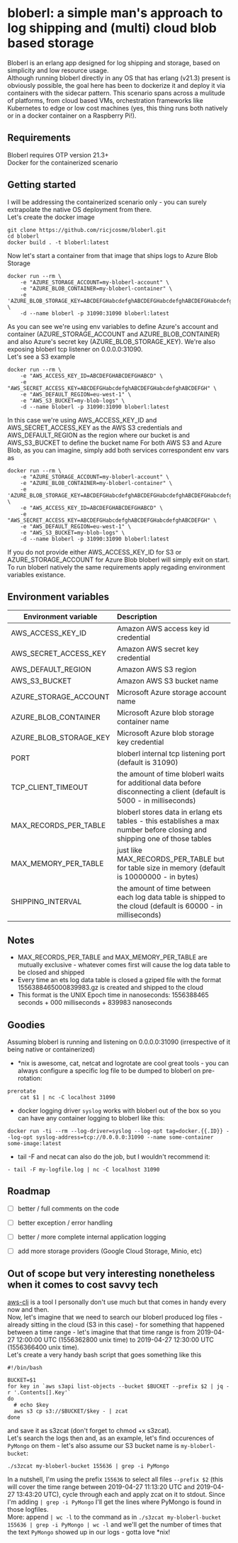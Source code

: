 bloberl: a simple man's approach to log shipping and (multi) cloud blob based storage
=====

Bloberl is an erlang app designed for log shipping and storage, based on simplicity and low resource usage.  
Although running bloberl directly in any OS that has erlang (v21.3) present is obviously possible, the goal here has been to dockerize it and deploy it via containers with the sidecar pattern. This scenario spans across a mulitude of platforms, from cloud based VMs, orchestration frameworks like Kubernetes to edge or low cost machines (yes, this thing runs both natively or in a docker container on a Raspberry Pi!).


Requirements
-----
Bloberl requires OTP version 21.3+  
Docker for the containerized scenario


Getting started
-----
I will be addressing the containerized scenario only - you can surely extrapolate the native OS deployment from there.  
Let's create the docker image
```
git clone https://github.com/ricjcosme/bloberl.git
cd bloberl
docker build . -t bloberl:latest
```
Now let's start a container from that image that ships logs to Azure Blob Storage
```
docker run --rm \
	-e "AZURE_STORAGE_ACCOUNT=my-bloberl-account" \
	-e "AZURE_BLOB_CONTAINER=my-bloberl-container" \
	-e 'AZURE_BLOB_STORAGE_KEY=ABCDEFGHabcdefghABCDEFGHabcdefghABCDEFGHabcdefghABCDEFGHabcdefghABCDEFGHabcdefghABCDEF==' \
	-d --name bloberl -p 31090:31090 bloberl:latest
```
As you can see we're using env variables to define Azure's account and container (AZURE_STORAGE_ACCOUNT and AZURE_BLOB_CONTAINER) and also Azure's secret key (AZURE_BLOB_STORAGE_KEY). We're also exposing bloberl tcp listener on 0.0.0.0:31090.  
Let's see a S3 example
```
docker run --rm \
	-e "AWS_ACCESS_KEY_ID=ABCDEFGHABCDEFGHABCD" \
	-e "AWS_SECRET_ACCESS_KEY=ABCDEFGHabcdefghABCDEFGHabcdefghABCDEFGH" \
	-e "AWS_DEFAULT_REGION=eu-west-1" \
	-e "AWS_S3_BUCKET=my-blob-logs" \
	-d --name bloberl -p 31090:31090 bloberl:latest
```
In this case we're using AWS_ACCESS_KEY_ID and AWS_SECRET_ACCESS_KEY as the AWS S3 credentials and AWS_DEFAULT_REGION as the region where our bucket is and AWS_S3_BUCKET to define the bucket name
For both AWS S3 and Azure Blob, as you can imagine, simply add both services correspondent env vars as
```
docker run --rm \
	-e "AZURE_STORAGE_ACCOUNT=my-bloberl-account" \
	-e "AZURE_BLOB_CONTAINER=my-bloberl-container" \
	-e 'AZURE_BLOB_STORAGE_KEY=ABCDEFGHabcdefghABCDEFGHabcdefghABCDEFGHabcdefghABCDEFGHabcdefghABCDEFGHabcdefghABCDEF==' \
	-e "AWS_ACCESS_KEY_ID=ABCDEFGHABCDEFGHABCD" \
	-e "AWS_SECRET_ACCESS_KEY=ABCDEFGHabcdefghABCDEFGHabcdefghABCDEFGH" \
	-e "AWS_DEFAULT_REGION=eu-west-1" \
	-e "AWS_S3_BUCKET=my-blob-logs" \
	-d --name bloberl -p 31090:31090 bloberl:latest
```
If you do not provide either AWS_ACCESS_KEY_ID for S3 or AZURE_STORAGE_ACCOUNT for Azure Blob bloberl will simply exit on start. To run bloberl natively the same requirements apply regading environment variables existance.


Environment variables
-----
| Environment variable   | Description                                                                                                              |
| ---------------------- |:-------------------------------------------------------------------------------------------------------------------------|
| AWS_ACCESS_KEY_ID      | Amazon AWS access key id credential                                                                                      |
| AWS_SECRET_ACCESS_KEY  | Amazon AWS secret key credential                                                                                         |
| AWS_DEFAULT_REGION     | Amazon AWS S3 region                                                                                                     |
| AWS_S3_BUCKET          | Amazon AWS S3 bucket name                                                                                                |
| AZURE_STORAGE_ACCOUNT  | Microsoft Azure storage account name                                                                                     |
| AZURE_BLOB_CONTAINER   | Microsoft Azure blob storage container name                                                                              |
| AZURE_BLOB_STORAGE_KEY | Microsoft Azure blob storage key credential                                                                              |
| PORT                   | bloberl internal tcp listening port (default is 31090)                                                                   |
| TCP_CLIENT_TIMEOUT     | the amount of time bloberl waits for additional data before disconnecting a client (default is 5000 - in milliseconds)   |
| MAX_RECORDS_PER_TABLE  | bloberl stores data in erlang ets tables - this establishes a max number before closing and shipping one of those tables |
| MAX_MEMORY_PER_TABLE   | just like MAX_RECORDS_PER_TABLE but for table size in memory (default is 10000000 - in bytes)                            |
| SHIPPING_INTERVAL      | the amount of time between each log data table is shipped to the cloud (default is 60000 - in milliseconds)              |


Notes
-----
- MAX_RECORDS_PER_TABLE and MAX_MEMORY_PER_TABLE are mutually exclusive - whatever comes first will cause the log data table to be closed and shipped
- Every time an ets log data table is closed a gziped file with the format 1556388465000839983.gz is created and shipped to the cloud
- This format is the UNIX Epoch time in nanoseconds: 1556388465 seconds + 000 milliseconds + 839983 nanoseconds


Goodies
-----
Assuming bloberl is running and listening on 0.0.0.0:31090 (irrespective of it being native or containerized)
- *nix is awesome, cat, netcat and logrotate are cool great tools - you can always configure a specific log file to be dumped to bloberl on pre-rotation:
```
prerotate
    cat $1 | nc -C localhost 31090
```
- docker logging driver `syslog` works with bloberl out of the box so you can have any container logging to bloberl like this:
```
docker run -ti --rm --log-driver=syslog --log-opt tag=docker.{{.ID}} --log-opt syslog-address=tcp://0.0.0.0:31090 --name some-container some-image:latest
```
- tail -F and necat can also do the job, but I wouldn't recommend it:
```
- tail -F my-logfile.log | nc -C localhost 31090
```


Roadmap
-----
- [ ] better / full comments on the code
- [ ] better exception / error handling 
- [ ] better / more complete internal application logging
- [ ] add more storage providers (Google Cloud Storage, Minio, etc)


Out of scope but very interesting nonetheless when it comes to cost savvy tech
-----
[aws-cli](https://aws.amazon.com/cli/) is a tool I personally don't use much but that comes in handy every now and then.  
Now, let's imagine that we need to search our bloberl produced log files - already sitting in the cloud (S3 in this case) - for something that happened between a time range - let's imagine that that time range is from 2019-04-27 12:00:00 UTC (1556362800 unix time) to 2019-04-27 12:30:00 UTC (1556366400 unix time).  
Let's create a very handy bash script that goes something like this
```
#!/bin/bash

BUCKET=$1
for key in `aws s3api list-objects --bucket $BUCKET --prefix $2 | jq -r '.Contents[].Key'`
do
  # echo $key
  aws s3 cp s3://$BUCKET/$key - | zcat
done
```
and save it as s3zcat (don't forget to chmod +x s3zcat).  
Let's search the logs then and, as an example, let's find occurences of `PyMongo` on them - let's also assume our S3 bucket name is `my-bloberl-bucket`:
```
./s3zcat my-bloberl-bucket 155636 | grep -i PyMongo
```
In a nutshell, I'm using the prefix `155636` to select all files `--prefix $2` (this will cover the time range between 2019-04-27 11:13:20 UTC and 2019-04-27 13:43:20 UTC), cycle through each and apply zcat on it to stdout. Since I'm adding `| grep -i PyMongo` I'll get the lines where PyMongo is found in those logfiles.  
More: append `| wc -l` to the command as in `./s3zcat my-bloberl-bucket 155636 | grep -i PyMongo | wc -l` and we'll get the number of times that the text `PyMongo` showed up in our logs - gotta love *nix!


